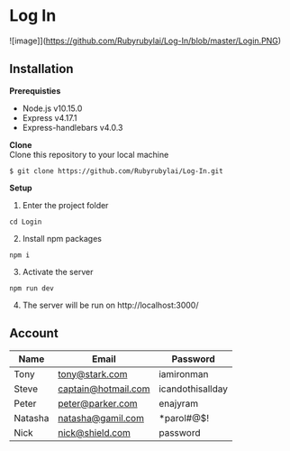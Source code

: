 # Log In

![image]](https://github.com/Rubyrubylai/Log-In/blob/master/Login.PNG)

## Installation
**Prerequisties**
- Node.js v10.15.0
- Express v4.17.1
- Express-handlebars v4.0.3

**Clone**   
Clone this repository to your local machine 
```
$ git clone https://github.com/Rubyrubylai/Log-In.git
```

**Setup**
1. Enter the project folder 
```
cd Login
```
2. Install npm packages 
```
npm i
```
3. Activate the server 
```
npm run dev
```
4. The server will be run on http://localhost:3000/

## Account
|Name|Email|Password|
|----|-----|--------|
|Tony|tony@stark.com|iamironman|
|Steve|captain@hotmail.com|icandothisallday|
|Peter|peter@parker.com|enajyram|
|Natasha|natasha@gamil.com|*parol#@$!|
|Nick|nick@shield.com|password|
